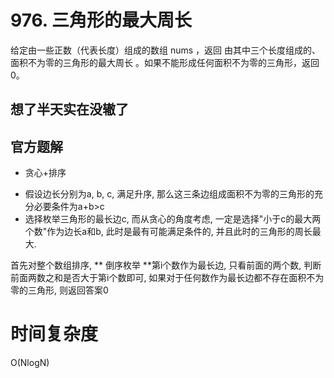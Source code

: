 # 976. 三角形的最大周长
给定由一些正数（代表长度）组成的数组 nums ，返回 由其中三个长度组成的、面积不为零的三角形的最大周长 。如果不能形成任何面积不为零的三角形，返回 0。

## 想了半天实在没辙了
## 官方题解
* 贪心+排序
- 假设边长分别为a, b, c, 满足升序, 那么这三条边组成面积不为零的三角形的充分必要条件为a+b>c
- 选择枚举三角形的最长边c, 而从贪心的角度考虑, 一定是选择"小于c的最大两个数"作为边长a和b, 此时是最有可能满足条件的, 并且此时的三角形的周长最大.

首先对整个数组排序, ** 倒序枚举 **第i个数作为最长边, 只看前面的两个数, 判断前面两数之和是否大于第i个数即可, 如果对于任何数作为最长边都不存在面积不为零的三角形, 则返回答案0

# 时间复杂度
O(NlogN)
